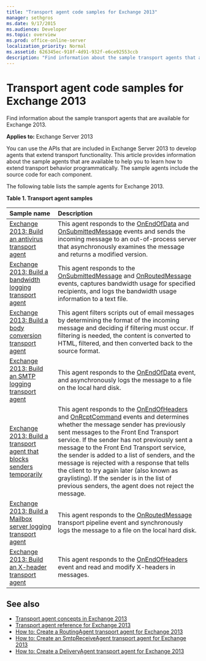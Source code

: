 ```yaml
---
title: "Transport agent code samples for Exchange 2013"
manager: sethgros
ms.date: 9/17/2015
ms.audience: Developer
ms.topic: overview
ms.prod: office-online-server
localization_priority: Normal
ms.assetid: 626345ec-918f-4d91-932f-e6ce92553ccb
description: "Find information about the sample transport agents that are available for Exchange 2013."
---
```


# Transport agent code samples for Exchange 2013

Find information about the sample transport agents that are available for Exchange 2013.
  
**Applies to:** Exchange Server 2013
  
You can use the APIs that are included in Exchange Server 2013 to develop agents that extend transport functionality. This article provides information about the sample agents that are available to help you to learn how to extend transport behavior programmatically. The sample agents include the source code for each component. 
  
The following table lists the sample agents for Exchange 2013.
  
**Table 1. Transport agent samples**

|**Sample name**|**Description**|
|:-----|:-----|
|[Exchange 2013: Build an antivirus transport agent](http://code.msdn.microsoft.com/Exchange/Exchange-2013-Build-an-6e544269) <br/> |This agent responds to the [OnEndOfData](https://msdn.microsoft.com/library/Microsoft.Exchange.Data.Transport.Smtp.SmtpReceiveAgent.OnEndOfData.aspx) and [OnSubmittedMessage](https://msdn.microsoft.com/library/Microsoft.Exchange.Data.Transport.Routing.RoutingAgent.OnSubmittedMessage.aspx) events and sends the incoming message to an out-of-process server that asynchronously examines the message and returns a modified version.  <br/> |
|[Exchange 2013: Build a bandwidth logging transport agent](http://code.msdn.microsoft.com/Exchange/Exchange-2013-Build-a-d61a4aaa) <br/> |This agent responds to the [OnSubmittedMessage](https://msdn.microsoft.com/library/Microsoft.Exchange.Data.Transport.Routing.RoutingAgent.OnSubmittedMessage.aspx) and [OnRoutedMessage](https://msdn.microsoft.com/library/Microsoft.Exchange.Data.Transport.Routing.RoutingAgent.OnRoutedMessage.aspx) events, captures bandwidth usage for specified recipients, and logs the bandwidth usage information to a text file.  <br/> |
|[Exchange 2013: Build a body conversion transport agent](http://code.msdn.microsoft.com/Exchange/Exchange-2013-Build-a-body-ed36ecb0) <br/> |This agent filters scripts out of email messages by determining the format of the incoming message and deciding if filtering must occur. If filtering is needed, the content is converted to HTML, filtered, and then converted back to the source format.  <br/> |
|[Exchange 2013: Build an SMTP logging transport agent](http://code.msdn.microsoft.com/Exchange/Exchange-2013-Build-an-fc23dc33) <br/> |This agent responds to the [OnEndOfData](https://msdn.microsoft.com/library/Microsoft.Exchange.Data.Transport.Smtp.SmtpReceiveAgent.OnEndOfData.aspx) event, and asynchronously logs the message to a file on the local hard disk.  <br/> |
|[Exchange 2013: Build a transport agent that blocks senders temporarily](http://code.msdn.microsoft.com/Exchange/Exchange-2013-Build-a-52a767d8) <br/> |This agent responds to the [OnEndOfHeaders](https://msdn.microsoft.com/library/Microsoft.Exchange.Data.Transport.Smtp.SmtpReceiveAgent.OnEndOfHeaders.aspx) and [OnRcptCommand](https://msdn.microsoft.com/library/Microsoft.Exchange.Data.Transport.Smtp.SmtpReceiveAgent.OnRcptCommand.aspx) events and determines whether the message sender has previously sent messages to the Front End Transport service. If the sender has not previously sent a message to the Front End Transport service, the sender is added to a list of senders, and the message is rejected with a response that tells the client to try again later (also known as graylisting). If the sender is in the list of previous senders, the agent does not reject the message.  <br/> |
|[Exchange 2013: Build a Mailbox server logging transport agent](http://code.msdn.microsoft.com/Exchange/Exchange-2013-Build-a-fc8632e5) <br/> |This agent responds to the [OnRoutedMessage](https://msdn.microsoft.com/library/Microsoft.Exchange.Data.Transport.Routing.RoutingAgent.OnRoutedMessage.aspx) transport pipeline event and synchronously logs the message to a file on the local hard disk.  <br/> |
|[Exchange 2013: Build an X-header transport agent](http://code.msdn.microsoft.com/Exchange/Exchange-2013-Build-an-32f62f5a) <br/> |This agent responds to the [OnEndOfHeaders](https://msdn.microsoft.com/library/Microsoft.Exchange.Data.Transport.Smtp.SmtpReceiveAgent.OnEndOfHeaders.aspx) event and read and modify X-headers in messages.  <br/> |
   
## See also

- [Transport agent concepts in Exchange 2013](transport-agent-concepts-in-exchange-2013.md)    
- [Transport agent reference for Exchange 2013](transport-agent-reference-for-exchange-2013.md)    
- [How to: Create a RoutingAgent transport agent for Exchange 2013](how-to-create-a-routingagent-transport-agent-for-exchange-2013.md)   
- [How to: Create an SmtpReceiveAgent transport agent for Exchange 2013](how-to-create-an-smtpreceiveagent-transport-agent-for-exchange-2013.md)    
- [How to: Create a DeliveryAgent transport agent for Exchange 2013](how-to-create-a-deliveryagent-transport-agent-for-exchange-2013.md)
    

